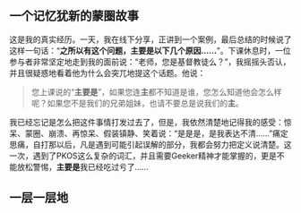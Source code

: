 ## 一个记忆犹新的蒙圈故事


这是我的真实经历。一天，我在线下分享，正讲到一个案例，最后总结的时候说了这样一句话：“**之所以有这个问题，主要是以下几个原因……**”。下课休息时，一位参与者非常坚定地走到我的面前说：“老师，您是基督教徒么？”，我摇摇头否认，并且很疑惑地看着他为什么会突兀地提这个话题。他说：

> 您上课说的“**主要是**”，如果您连**主**都不知道是谁，您怎么知道他会怎么样呢？如果您不是我们的兄弟姐妹，也请不要总是说我们的**主**。

我已经忘记是怎么把这件事情打发过去了，但是，我依然清楚地记得我的感受：惊呆、蒙圈、崩溃、再惊呆、假装镇静、笑着说：“是是是，是我表达不清……”痛定思痛，自打那以后，凡是遇到可能引起误解的部分，我都会努力把定义说清楚。这一次，遇到了PKOS这么复杂的词汇，并且需要Geeker精神才能掌握的，更是不能放松警惕，**主要是**我已经吃过亏了……

## 一层一层地



